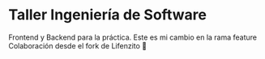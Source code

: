 # Taller Ingeniería de Software
Frontend y Backend para la práctica.
Este es mi cambio en la rama feature
Colaboración desde el fork de Lifenzito 🚀

